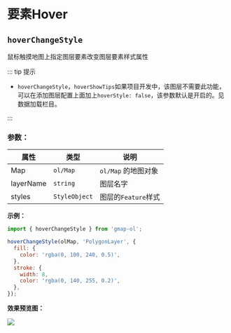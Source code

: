 # 要素Hover

## `hoverChangeStyle`

鼠标触摸地图上指定图层要素改变图层要素样式属性

::: tip 提示

- `hoverChangeStyle`，`hoverShowTips`如果项目开发中，该图层不需要此功能，可以在添加图层配置上面加上`hoverStyle: false`，该参数默认是开启的。见数据加载栏目。

:::

### 参数：

| 属性       | 类型          | 说明                     |
| --------- | ------------- | ------------------------ |
| Map       | `ol/Map`      | `ol/Map` 的地图对象       |
| layerName | `string`      | 图层名字                  |
| styles    | `StyleObject` | 图层的`Feature`样式       |


**示例：**

```js
import { hoverChangeStyle } from 'gmap-ol';

hoverChangeStyle(olMap, 'PolygonLayer', {
  fill: {
    color: 'rgba(0, 100, 240, 0.5)',
  },
  stroke: {
    width: 8,
    color: 'rgba(0, 140, 255, 0.2)',
  },
});
```

**效果预览图：**

![](/images/hoverChangeStyle.jpg)